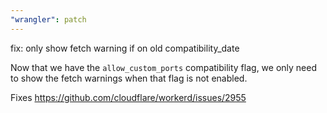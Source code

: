 ```yaml
---
"wrangler": patch
---
```


fix: only show fetch warning if on old compatibility_date

Now that we have the `allow_custom_ports` compatibility flag, we only need to show the fetch warnings when that flag is not enabled.

Fixes https://github.com/cloudflare/workerd/issues/2955
